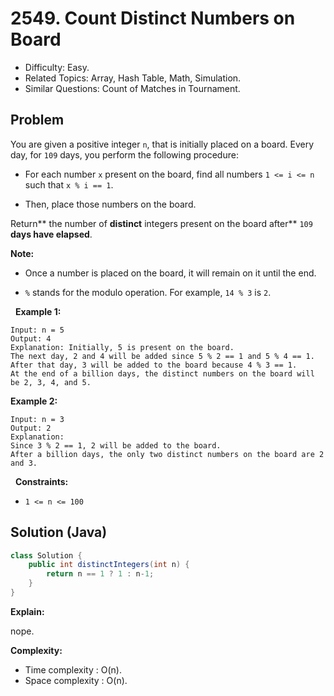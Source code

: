# 2549. Count Distinct Numbers on Board

- Difficulty: Easy.
- Related Topics: Array, Hash Table, Math, Simulation.
- Similar Questions: Count of Matches in Tournament.

## Problem

You are given a positive integer ```n```, that is initially placed on a board. Every day, for ```109``` days, you perform the following procedure:


	
- For each number ```x``` present on the board, find all numbers ```1 <= i <= n``` such that ```x % i == 1```.
	
- Then, place those numbers on the board.


Return** the number of **distinct** integers present on the board after** ```109``` **days have elapsed**.

**Note:**


	
- Once a number is placed on the board, it will remain on it until the end.
	
- ```%``` stands for the modulo operation. For example, ```14 % 3``` is ```2```.


 
**Example 1:**

```
Input: n = 5
Output: 4
Explanation: Initially, 5 is present on the board. 
The next day, 2 and 4 will be added since 5 % 2 == 1 and 5 % 4 == 1. 
After that day, 3 will be added to the board because 4 % 3 == 1. 
At the end of a billion days, the distinct numbers on the board will be 2, 3, 4, and 5. 
```

**Example 2:**

```
Input: n = 3
Output: 2
Explanation: 
Since 3 % 2 == 1, 2 will be added to the board. 
After a billion days, the only two distinct numbers on the board are 2 and 3. 
```

 
**Constraints:**


	
- ```1 <= n <= 100```



## Solution (Java)

```java
class Solution {
    public int distinctIntegers(int n) {
        return n == 1 ? 1 : n-1;
    }
}
```

**Explain:**

nope.

**Complexity:**

* Time complexity : O(n).
* Space complexity : O(n).
